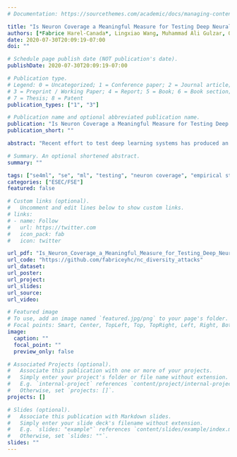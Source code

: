 ```yaml
---
# Documentation: https://sourcethemes.com/academic/docs/managing-content/

title: "Is Neuron Coverage a Meaningful Measure for Testing Deep Neural Networks?"
authors: [*Fabrice Harel-Canada*, Lingxiao Wang, Muhammad Ali Gulzar, Quanquan Gu, Miryung Kim]
date: 2020-07-30T20:09:19-07:00
doi: ""

# Schedule page publish date (NOT publication's date).
publishDate: 2020-07-30T20:09:19-07:00

# Publication type.
# Legend: 0 = Uncategorized; 1 = Conference paper; 2 = Journal article;
# 3 = Preprint / Working Paper; 4 = Report; 5 = Book; 6 = Book section;
# 7 = Thesis; 8 = Patent
publication_types: ["1", "3"]

# Publication name and optional abbreviated publication name.
publication: "Is Neuron Coverage a Meaningful Measure for Testing Deep Neural Networks?"
publication_short: ""

abstract: "Recent effort to test deep learning systems has produced an intuitive and compelling test criterion called neuron coverage (NC), which resembles the notion of traditional code coverage. NC measures the proportion of neurons activated in a neural network and it is implicitly assumed that increasing NC improves the quality of a test suite. In an attempt to automatically generate a test suite that increases NC, we design a novel diversity promoting regularizer that can be plugged into existing adversarial attack algorithms. We then assess whether such attempts to increase NC could generate a test suite that (1) detects adversarial attacks successfully, (2) produces natural inputs, and (3) is unbiased to particular class predictions. Contrary to expectation, our extensive empirical evaluation finds that increasing NC actually makes it harder to generate an effective test suite: higher neuron coverage leads to fewer defects detected, less natural inputs, and more biased prediction preferences. Our results invoke skepticism that neuron coverage may not be a meaningful measure for testing deep neural networks and call for a new test generation technique that considers defect detection, naturalness, and output impartiality in tandem."

# Summary. An optional shortened abstract.
summary: ""

tags: ["se4ml", "se", "ml", "testing", "neuron coverage", "empirical study"]
categories: ["ESEC/FSE"]
featured: false

# Custom links (optional).
#   Uncomment and edit lines below to show custom links.
# links:
# - name: Follow
#   url: https://twitter.com
#   icon_pack: fab
#   icon: twitter

url_pdf: "Is_Neuron_Coverage_a_Meaningful_Measure_for_Testing_Deep_Neural_Networks (preprint).pdf"
url_code: "https://github.com/fabriceyhc/nc_diversity_attacks"
url_dataset:
url_poster:
url_project:
url_slides:
url_source:
url_video:

# Featured image
# To use, add an image named `featured.jpg/png` to your page's folder. 
# Focal points: Smart, Center, TopLeft, Top, TopRight, Left, Right, BottomLeft, Bottom, BottomRight.
image:
  caption: ""
  focal_point: ""
  preview_only: false

# Associated Projects (optional).
#   Associate this publication with one or more of your projects.
#   Simply enter your project's folder or file name without extension.
#   E.g. `internal-project` references `content/project/internal-project/index.md`.
#   Otherwise, set `projects: []`.
projects: []

# Slides (optional).
#   Associate this publication with Markdown slides.
#   Simply enter your slide deck's filename without extension.
#   E.g. `slides: "example"` references `content/slides/example/index.md`.
#   Otherwise, set `slides: ""`.
slides: ""
---
```

